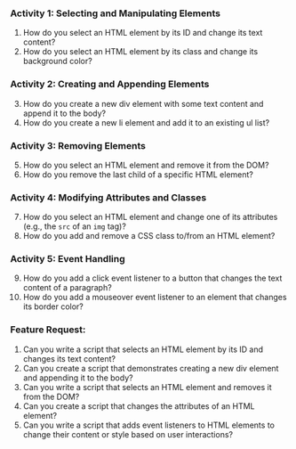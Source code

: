 ### Activity 1: Selecting and Manipulating Elements
1. How do you select an HTML element by its ID and change its text content?
2. How do you select an HTML element by its class and change its background color?

### Activity 2: Creating and Appending Elements
3. How do you create a new div element with some text content and append it to the body?
4. How do you create a new li element and add it to an existing ul list?

### Activity 3: Removing Elements
5. How do you select an HTML element and remove it from the DOM?
6. How do you remove the last child of a specific HTML element?

### Activity 4: Modifying Attributes and Classes
7. How do you select an HTML element and change one of its attributes (e.g., the `src` of an `img` tag)?
8. How do you add and remove a CSS class to/from an HTML element?

### Activity 5: Event Handling
9. How do you add a click event listener to a button that changes the text content of a paragraph?
10. How do you add a mouseover event listener to an element that changes its border color?

### Feature Request:
1. Can you write a script that selects an HTML element by its ID and changes its text content?
2. Can you create a script that demonstrates creating a new div element and appending it to the body?
3. Can you write a script that selects an HTML element and removes it from the DOM?
4. Can you create a script that changes the attributes of an HTML element?
5. Can you write a script that adds event listeners to HTML elements to change their content or style based on user interactions?